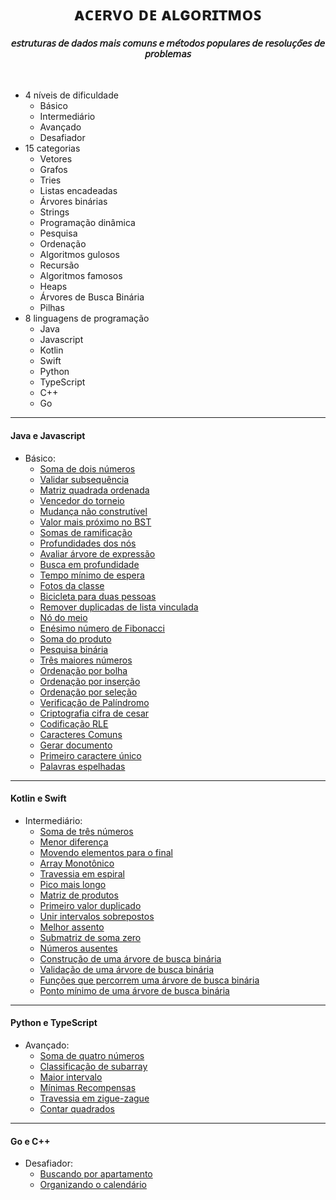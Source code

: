 # <div align="center">ᴀᴄᴇʀᴠᴏ ᴅᴇ ᴀʟɢᴏʀɪᴛᴍᴏꜱ</div>
#### <div align="center">𝘦𝘴𝘵𝘳𝘶𝘵𝘶𝘳𝘢𝘴 𝘥𝘦 𝘥𝘢𝘥𝘰𝘴 𝘮𝘢𝘪𝘴 𝘤𝘰𝘮𝘶𝘯𝘴 𝘦 𝘮𝘦́𝘵𝘰𝘥𝘰𝘴 𝘱𝘰𝘱𝘶𝘭𝘢𝘳𝘦𝘴 𝘥𝘦 𝘳𝘦𝘴𝘰𝘭𝘶𝘤̧𝘰̃𝘦𝘴 𝘥𝘦 𝘱𝘳𝘰𝘣𝘭𝘦𝘮𝘢𝘴</div>
⠀
* 4 níveis de dificuldade
    - Básico
    - Intermediário
    - Avançado
    - Desafiador
* 15 categorias
    - Vetores
    - Grafos
    - Tries
    - Listas encadeadas
    - Árvores binárias
    - Strings
    - Programação dinâmica
    - Pesquisa
    - Ordenação
    - Algoritmos gulosos
    - Recursão
    - Algoritmos famosos
    - Heaps
    - Árvores de Busca Binária
    - Pilhas
* 8 linguagens de programação
    - Java
    - Javascript
    - Kotlin
    - Swift
    - Python
    - TypeScript
    - C++
    - Go

- - -

#### Java e Javascript
- Básico: 
    - [Soma de dois números](/basico/01-soma_dois_numeros.js)
    - [Validar subsequência](/basico/02-validar_subsequencia.js)
    - [Matriz quadrada ordenada](/basico/03-matriz_quadrada_ordenada.java)
    - [Vencedor do torneio](/basico/04-vencedor_do_torneio.java)
    - [Mudança não construtível](/basico/05-mudanca_nao_construtivel.js)
    - [Valor mais próximo no BST](/basico/06-valor_mais_proximo_bst.js)
    - [Somas de ramificação](/basico/07-soma_ramificacao.java)
    - [Profundidades dos nós](/basico/08-profundidade_nos.java)
    - [Avaliar árvore de expressão](/basico/09-arvore_expressao.js)
    - [Busca em profundidade](/basico/10-busca_em_profundidade.js)
    - [Tempo mínimo de espera](/basico/11-tempo_minimo_espera.java)
    - [Fotos da classe](/basico/12-fotos_classe.java)
    - [Bicicleta para duas pessoas](/basico/13-bicicleta_tandem.js)
    - [Remover duplicadas de lista vinculada](/basico/14-remover_duplicadas_lista_vinculada.js)
    - [Nó do meio](/basico/15-no_do_meio.java)
    - [Enésimo número de Fibonacci](/basico/16-n-esimo_fibonacci.java)
    - [Soma do produto](/basico/17-soma_produto.js)
    - [Pesquisa binária](/basico/18-pesquisa_binaria.js)
    - [Três maiores números](/basico/19-tres_maiores_numeros.java)
    - [Ordenação por bolha](/basico/20-ordenacao_bolha.java)
    - [Ordenação por inserção](/basico/21-ordenacao_insercao.js)
    - [Ordenação por seleção](/basico/22-ordenacao_selecao.js)
    - [Verificação de Palíndromo](/basico/23-verificacao_palindromo.java)
    - [Criptografia cifra de cesar](/basico/24-criptografia_cifra_cesar.java)
    - [Codificação RLE](/basico/25-rle.js)
    - [Caracteres Comuns](/basico/26-caracteres_comuns.js)
    - [Gerar documento](/basico/27-gerar_documento.java)
    - [Primeiro caractere único](/basico/28-primeiro_caractere_unico.java)
    - [Palavras espelhadas](/basico/29-palavras_espelhadas.js)

- - -

#### Kotlin e Swift
- Intermediário:
    - [Soma de três números](/intermediario/01-soma_tres_numeros.kt)
    - [Menor diferença](/intermediario/02-menor_diferenca.swift)
    - [Movendo elementos para o final](/intermediario/03-mover_elementos_final.kt)
    - [Array Monotônico](/intermediario/04-array_monotonico.swift)
    - [Travessia em espiral](/intermediario/05-travessia_espiral.kt)
    - [Pico mais longo](/intermediario/06-pico_mais_longo.swift)
    - [Matriz de produtos](/intermediario/07-matriz_produtos.kt)
    - [Primeiro valor duplicado](/intermediario/08-primeiro_valor_duplicado.swift)
    - [Unir intervalos sobrepostos](/intermediario/09-unir_intervalos_sobrepostos.kt)
    - [Melhor assento](/intermediario/10-melhor_assento.swift)
    - [Submatriz de soma zero](/intermediario/11-submatriz_soma_zero.kt)
    - [Números ausentes](/intermediario/12-numeros_ausentes.swift)
    - [Construção de uma árvore de busca binária](/intermediario/13-bst.kt)
    - [Validação de uma árvore de busca binária](/intermediario/14-validar_bst.swift)
    - [Funções que percorrem uma árvore de busca binária](/intermediario/15-funcoes_bst.kt)
    - [Ponto mínimo de uma árvore de busca binária](/intermediario/16-bst_minimo.swift)
    

- - -

#### Python e TypeScript
- Avançado:
    - [Soma de quatro números](/avancado/01-soma_quatro_numeros.py)
    - [Classificação de subarray](/avancado/02-classificacao_subarray.ts)
    - [Maior intervalo](/avancado/03-maior_intervalo.py)
    - [Mínimas Recompensas](/avancado/04-minimas_recompensas.ts)
    - [Travessia em zigue-zague](/avancado/05-travessia_zigue-zague.py)
    - [Contar quadrados](/avancado/06-contar_quadrados.ts)

- - -

#### Go e C++
- Desafiador:
    - [Buscando por apartamento](/desafiador/01-busca_apartamento.go)
    - [Organizando o calendário](/desafiador/02-reuniao.cpp)

